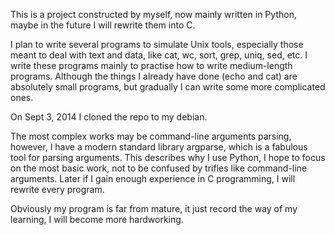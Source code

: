 This is a project constructed by myself, now mainly written in Python, maybe in the future I will rewrite them into C.


I plan to write several programs to simulate Unix tools, especially those meant to deal with text and data, like cat, wc, sort, grep, uniq, sed, etc. I write these programs mainly to practise how to write medium-length programs. Although the things I already have done (echo and cat) are absolutely small programs, but gradually I can write some more complicated ones.

On Sept 3, 2014 I cloned the repo to my debian.

The most complex works may be command-line arguments parsing, however, I have a modern standard library argparse, which is a fabulous tool for parsing arguments. This describes why I use Python, I hope to focus on the most basic work, not to be confused by trifles like command-line arguments. Later if I gain enough experience in C programming, I will rewrite every program.


Obviously my program is far from mature, it just record the way of my learning, I will become more hardworking.
